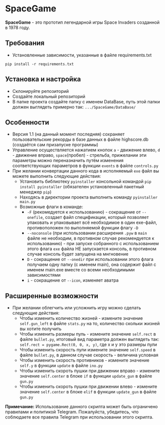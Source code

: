 # SpaceGame

**SpaceGame** - это прототип легендарной игры Space Invaders созданной в 1978 году.
## Требования
- Установленные зависимости, указанные в файле requirements.txt 
```
pip install -r requirements.txt
```

## Установка и настройка
- Склонируйте репозиторий
- Создайте локальный репозиторий
- В папке проекта создайте папку с именем DataBase, путь этой папки должен выглядеть примерно так: `.../SpaceGame/DataBase/`

## Особенности
- Версия 1.1 (на данный момент последняя) сохраняет пользовательские рекорды в базе данных в файле highscore.db (создаётся сам призапуске программы)
- Управление осуществляется нажатием кнопок `a` - движение влево, `d` - движение вправо, `space`(пробел) - стрельба, прижелании эти параметры можно переназначить путём изменения соответствующих параметров в функции `events` в файле `controls.py`
- При желании конвертации данного кода в исполняемый `exe` файл вы можете выполнить следующие действия:
  - Установить библиотеку `pyinstaller` консольной командой `pip install pyinstaller` (обязателен установленный пакетный менеджер `pip`)
  - Находясь в директории проекта выполнить команду `pyinstaller main.py`
  - Возможные флаги в команде:
    - `-F` (рекомедуется к использованию) - сокращение от `--onefile`, создает файл спецификации, который позволяет упаковать и упаковывает всё необходимое в один exe-файл, противоположен по выполняемой функции флагу `-D`
    - `--noconsole` (при использовании расширения `.pyw` в `main` файле не необходим, в противном случае рекомендуется к использованию) - при запуске собранного с использованием этого флага `exe` файла НЕ запускается консоль, в противном случае консоль будет запущена на мнгновение
    - `D` - сокращение от `--onedir` при использовании этого флага получаем одну папку (с именем main), она содержит файл с именем main.exe вместе со всеми необходимыми зависимостями
    - `i` - сокращение от `--icon`, изменяет аватра

## Расширенные возможности
- При желании облегчить или усложнить игру можно сделать следующие действия:
  - Чтобы изменить количество жизней - измените значение `self.gun_left` в файле `stats.py` на то, количество скольки жизней вы хотите получить
  - Чтобы изменить размеры пуль - измените значение `self.rect` в файле `bullet.py`, итоговый вид параметра должен выглядеть так: `self.rect = pygame.Rect(0, 0, x, y)`, где x и y это размеры пули
  - Чтобы изменить скорость пули измените значение `self.speed` в файле `bullet.py`, в данном случае скорость - величина условная
  - Чтобы изменить скорость противников - измените значение `self.y` в функции `update` в файле `ino.py`
  - Чтобы изменить скороть пушки при движении вправо - измените значение `self.center` в блоке `if` в функции `update_gun` в файле `gun.py`
  - Чтобы изменить скороть пушки при движении влево - измените значение `self.center` в блоке `elif` в функции `update_gun` в файле `gun.py`


**Примечание:** Использование данного скрипта может быть ограничено правилами и политикой Telegram. Пожалуйста, убедитесь, что соблюдаете все правила Telegram при использовании этого скрипта.
